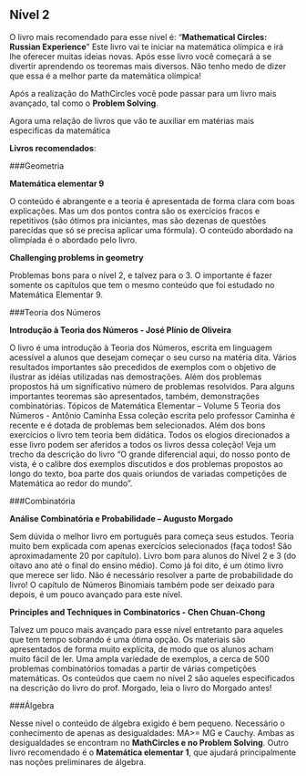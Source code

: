 ## Nível 2

O livro mais recomendado para esse nível é: “**Mathematical Circles: Russian Experience**”
Este livro vai te iniciar na matemática olímpica e irá lhe oferecer muitas ideias novas.
Após esse livro você começará a se divertir aprendendo os teoremas mais diversos. Não tenho medo de dizer que essa é a melhor parte da matemática olímpica!

Após a realização do MathCircles você pode passar para um livro mais avançado, tal como o **Problem Solving**.

Agora uma relação de livros que vão te auxiliar em matérias mais especificas da matemática

**Livros recomendados**:

###Geometria

**Matemática elementar 9**

O conteúdo é abrangente e a teoria é apresentada de forma clara com boas explicações. Mas um dos pontos contra são os exercícios fracos e repetitivos (são ótimos pra iniciantes, mas são dezenas de questões parecidas que só se precisa aplicar uma fórmula).
O conteúdo abordado na olimpíada é o abordado pelo livro.
 
**Challenging problems in geometry**

Problemas bons para o nível 2, e talvez para o 3. O importante é fazer somente os capítulos que tem o mesmo conteúdo que foi estudado no Matemática Elementar 9.

###Teoria dos Números

**Introdução à Teoria dos Números - José Plínio de Oliveira**

O livro é uma introdução à Teoria dos Números, escrita em linguagem acessível a alunos que desejam começar o seu curso na matéria dita. Vários resultados importantes são precedidos de exemplos com o objetivo de ilustrar as idéias utilizadas nas demostrações. Além dos problemas propostos há um significativo número de problemas resolvidos. Para alguns importantes teoremas são apresentados, também, demonstrações combinatórias.
Tópicos de Matemática Elementar – Volume 5 Teoria dos Números - Antônio Caminha
Essa coleção escrita pelo professor Caminha é recente e é dotada de problemas bem selecionados. Além dos bons exercícios o livro tem teoria bem didática. Todos os elogios direcionados a esse livro podem ser aferidos a todos os livros dessa coleção! Veja um trecho da descrição do livro “O grande diferencial aqui, do nosso ponto de vista, é o calibre dos exemplos discutidos e dos problemas propostos ao longo do texto, boa parte dos quais oriundos de variadas competições de Matemática ao redor do mundo”.

###Combinatória

**Análise Combinatória e Probabilidade – Augusto Morgado**

Sem dúvida o melhor livro em português para começa seus estudos. Teoria muito bem explicada com apenas exercícios selecionados (faça todos! São aproximadamente 20 por capítulo). Livro bom para alunos do Nível 2 e 3 (do oitavo ano até o final do ensino médio). Como já foi dito, é um ótimo livro que merece ser lido.
Não é necessário resolver a parte de probabilidade do livro! O capítulo de Números Binomiais também pode ser deixado para depois, é um pouco avançado para este nível.

**Principles and Techniques in Combinatorics - Chen Chuan-Chong**

Talvez um pouco mais avançado para esse nível entretanto para aqueles que tem tempo sobrando é uma ótima opção. Os materiais são apresentados de forma muito explícita, de modo que os alunos acham muito fácil de ler. Uma ampla variedade de exemplos, a cerca de 500 problemas combinatórios tomadas a partir de várias competições matemáticas.
Os conteúdos que caem no nível 2 são aqueles especificados na descrição do livro do prof. Morgado, leia o livro do Morgado antes!


###Álgebra

Nesse nível o conteúdo de álgebra exigido é bem pequeno. Necessário o conhecimento de apenas as desigualdades: MA>= MG e Cauchy. Ambas as desigualdades se encontram no **MathCircles e no Problem Solving**.
Outro livro recomendado é o **Matemática elementar 1**, que ajudará principalmente nas noções preliminares de álgebra.
